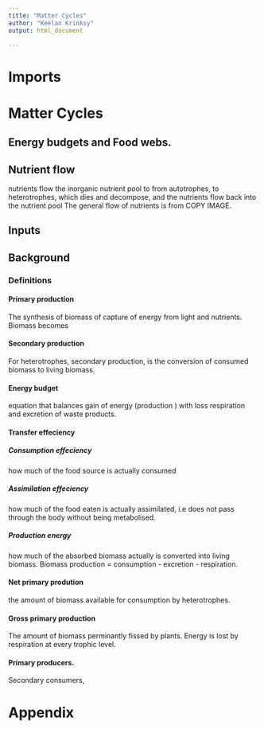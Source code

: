 ```yaml
---
title: "Matter Cycles"
author: "Keelan Krinksy"
output: html_document

---
```


# Imports
# Matter Cycles


## Energy budgets and Food webs.
## Nutrient flow
nutrients flow the inorganic nutrient pool to from autotrophes, to heterotrophes, which dies and decompose, and the nutrients flow back into the nutrient pool
The general flow of nutrients is from 
COPY IMAGE. 



## Inputs
## Background

### Definitions

#### Primary production
The synthesis of biomass of capture of energy from light and nutrients. Biomass becomes 

#### Secondary production
For heterotrophes, secondary production, is the conversion of consumed biomass to living biomass. 

#### Energy budget
equation that balances gain of energy (production ) with loss respiration and excretion of waste products. 

#### Transfer effeciency

##### Consumption effeciency
how much of the food source is actually consumed 

##### Assimilation effeciency
how much of the food eaten is actually assimilated, i.e does not pass through the body without being metabolised.  

##### Production energy
how much of the absorbed biomass actually is converted into living biomass. 
Biomass production = consumption - excretion - respiration. 

#### Net primary prodution
the amount of biomass available for consumption by heterotrophes. 

#### Gross primary production
The amount of biomass perminantly fissed by plants. 
Energy is lost by respiration at every trophic level. 


#### Primary producers.
Secondary consumers, 

# Appendix


